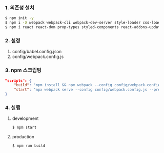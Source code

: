 ### 1. 의존성 설치
```bash
$ npm init -y
$ npm i -D webpack webpack-cli webpack-dev-server style-loader css-loader sass-loader node-sass babel-loader @babel/core @babel/cli @babel/preset-env @babel/preset-react case-sensitive-paths-webpack-plugin
$ npm i react react-dom prop-types styled-components react-addons-update react-router react-router-dom
```


### 2. 설정
1.  config/babel.config.json
2.  config/webpack.config.js



### 3. npm 스크립팅
```json
"scripts": {
    "build": "npm install && npx webpack --config config/webpack.config.js --progress --mode production",
    "start": "npx webpack serve --config config/webpack.config.js --progress --mode development"
}
```


### 4. 실행
1.  development
    ```bash
    $ npm start
    ```

2.  production
    ```bash
    $ npm run build
    ```